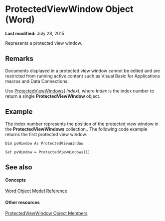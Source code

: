 
# ProtectedViewWindow Object (Word)

 **Last modified:** July 28, 2015

Represents a protected view window.

## Remarks

Documents displayed in a protected view window cannot be edited and are restricted from running active content such as Visual Basic for Applications macros and Data Connections.

Use  [ProtectedViewWindows](62c2f4d5-1080-548e-730b-388308144dfe.md)( _Index_), where  _Index_ is the index number to return a single **ProtectedViewWindow** object.


## Example

The index number represents the position of the protected view window in the  **ProtectedViewWindows** collection.. The following code example returns the first protected view window.


```
Dim pvWindow As ProtectedViewWindow 
 
Set pvWindow = ProtectedViewWindows(1) 

```


## See also


#### Concepts


 [Word Object Model Reference](be452561-b436-bb9b-6f94-3faa9a74a6fd.md)
#### Other resources


 [ProtectedViewWindow Object Members](03a8f0c3-f76b-f933-9cae-5a159234c289.md)

